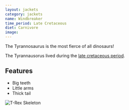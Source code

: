 ```yaml
---
layout: jackets
category: jackets
name: Windbreaker
time_period: Late Cretaceous
diet: Carnivore
image: 
---
```


The Tyrannosaurus is the most fierce of all dinosaurs!

The Tyrannausorus lived during the [late cretaceous period](http://en.wikipedia.org/wiki/Late_Cretaceous).

## Features

- Big teeth
- Little arms
- Thick tail

![T-Rex Skeleton](http://someinterestingfacts.net/wp-content/uploads/2013/01/T-Rex-Facts.jpg)


